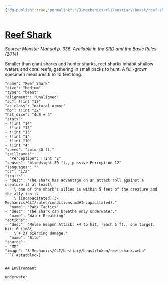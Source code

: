 ```yaml
---
{"dg-publish":true,"permalink":"/3-mechanics/cli/bestiary/beast/reef-shark/","tags":["ttrpg-cli/compendium/src/5e/mm","ttrpg-cli/monster/cr/1-2","ttrpg-cli/monster/environment/underwater","ttrpg-cli/monster/size/medium","ttrpg-cli/monster/type/beast"]}
---
```


# [Reef Shark](3-Mechanics\CLI\bestiary\beast/reef-shark.md)
*Source: Monster Manual p. 336. Available in the <span title='Systems Reference Document (5.1)'>SRD</span> and the Basic Rules (2014)*  

Smaller than giant sharks and hunter sharks, reef sharks inhabit shallow waters and coral reefs, gathering in small packs to hunt. A full-grown specimen measures 6 to 10 feet long.

```statblock
"name": "Reef Shark"
"size": "Medium"
"type": "beast"
"alignment": "Unaligned"
"ac": !!int "12"
"ac_class": "natural armor"
"hp": !!int "22"
"hit_dice": "4d8 + 4"
"stats":
- !!int "14"
- !!int "13"
- !!int "13"
- !!int "1"
- !!int "10"
- !!int "4"
"speed": "swim 40 ft."
"skillsaves":
  "Perception": !!int "2"
"senses": "blindsight 30 ft., passive Perception 12"
"languages": ""
"cr": "1/2"
"traits":
- "desc": "The shark has advantage on an attack roll against a creature if at least\
    \ one of the shark's allies is within 5 feet of the creature and the ally isn't\
    \ [incapacitated](3-Mechanics/CLI/rules/conditions.md#Incapacitated)."
  "name": "Pack Tactics"
- "desc": "The shark can breathe only underwater."
  "name": "Water Breathing"
"actions":
- "desc": "Melee Weapon Attack: +4 to hit, reach 5 ft., one target. Hit: 6 (1d8\
    \ + 2) piercing damage."
  "name": "Bite"
"source":
- "MM"
"image": "3-Mechanics/CLI/bestiary/beast/token/reef-shark.webp"
```{ #statblock}


## Environment

underwater